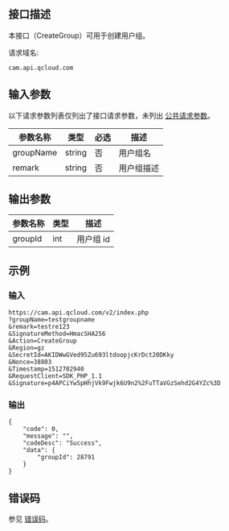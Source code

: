 ## 接口描述

本接口（CreateGroup）可用于创建用户组。

请求域名:

```
cam.api.qcloud.com
```

## 输入参数

以下请求参数列表仅列出了接口请求参数，未列出 [公共请求参数](https://cloud.tencent.com/document/api/213/6976)。

| 参数名称  | 类型   | 必选 | 描述       |
| --------- | ------ | ---- | ---------- |
| groupName | string | 否   | 用户组名   |
| remark    | string | 否   | 用户组描述 |

## 输出参数

| 参数名称 | 类型 | 描述 |
| -------- | ---- | ---- |
| groupId   | int | 用户组 id  |

## 示例

### 输入

```
https://cam.api.qcloud.com/v2/index.php
?groupName=testgroupname
&remark=testre123
&SignatureMethod=HmacSHA256
&Action=CreateGroup
&Region=gz
&SecretId=AKIDWwGVed95Zu693ltdoopjcKrDct20DKky
&Nonce=38803
&Timestamp=1512702940
&RequestClient=SDK_PHP_1.1
&Signature=p4APCiYw5pHhjVk9Fwjk6U9n2%2FuTTaVGzSehd2G4YZc%3D
```

### 输出

```
{
    "code": 0,
    "message": "",
    "codeDesc": "Success",
    "data": {
        "groupId": 28791
    }
}
```

## 错误码

参见 [错误码](https://intl.cloud.tencent.com/document/product/598/13884)。